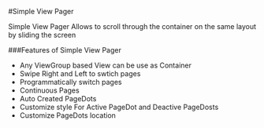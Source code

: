 #Simple View Pager

Simple View Pager Allows to scroll through the container on the same layout by sliding the screen

###Features of Simple View Pager

  - Any ViewGroup based View can be use as Container
  - Swipe Right and Left to swtich pages
  - Programmatically switch pages
  - Continuous Pages
  - Auto Created PageDots
  - Customize style For Active PageDot and Deactive PageDosts
  - Customize PageDots location
